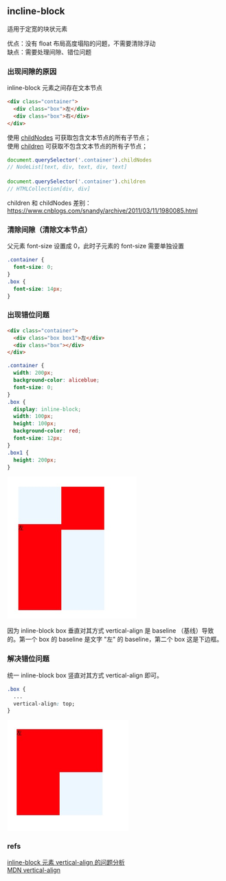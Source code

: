 ## incline-block
适用于定宽的块状元素

优点：没有 float 布局高度塌陷的问题，不需要清除浮动 <br />
缺点：需要处理间隙、错位问题

### 出现间隙的原因
inline-block 元素之间存在文本节点

``` html
<div class="container">
  <div class="box">左</div>
  <div class="box">右</div>
</div>
```

使用 [childNodes](https://developer.mozilla.org/zh-CN/docs/Web/API/Node/childNodes) 可获取包含文本节点的所有子节点；<br />
使用 [children](https://developer.mozilla.org/zh-CN/docs/Web/API/Element/children) 可获取不包含文本节点的所有子节点；

```js
document.querySelector('.container').childNodes
// NodeList[text, div, text, div, text]

document.querySelector('.container').children
// HTMLCollection[div, div]
```
children 和 childNodes 差别：https://www.cnblogs.com/snandy/archive/2011/03/11/1980085.html

### 清除间隙（清除文本节点）
父元素 font-size 设置成 0，此时子元素的 font-size 需要单独设置

``` css
.container {
  font-size: 0;
}
.box {
  font-size: 14px;
}
```

### 出现错位问题
``` html
<div class="container">
  <div class="box box1">左</div>
  <div class="box"></div>
</div>
```

``` css
.container {
  width: 200px;
  background-color: aliceblue;
  font-size: 0;
}
.box {
  display: inline-block;
  width: 100px;
  height: 100px;
  background-color: red;
  font-size: 12px;
}
.box1 {
  height: 200px;
}
```

![vertical-align-baseline](./imgs/vertical-align-baseline.jpg)

因为 inline-block box 垂直对其方式 vertical-align 是 baseline （基线）导致的。第一个 box 的 baseline 是文字 "左" 的 baseline，第二个 box 这是下边框。

### 解决错位问题
统一 inline-block box 竖直对其方式 vertical-align 即可。

``` css
.box {
  ...
  vertical-align: top;
}
```

![vertical-align-top](./imgs/vertical-align-top.jpg)


### refs
[inline-block 元素 vertical-align 的问题分析](https://www.cnblogs.com/zxjwlh/p/6219896.html) <br />
[MDN vertical-align](https://developer.mozilla.org/zh-CN/docs/Web/CSS/vertical-align)
